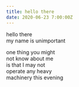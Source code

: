 ```yaml
---
title: hello there
date: 2020-06-23 7:00:00Z
---
```


hello there  
my name is unimportant  

one thing you might  
not know about me  
is that I may not  
operate any heavy  
machinery this evening